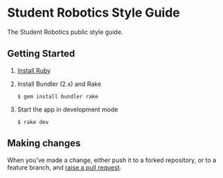 # Student Robotics Style Guide

The Student Robotics public style guide.

## Getting Started

1. [Install Ruby][install-ruby]

2. Install Bundler (2.x) and Rake

    ``` shell
    $ gem install bundler rake
    ```

3. Start the app in development mode

    ```shell
    $ rake dev
    ```

## Making changes

When you've made a change, either push it to a forked repository, or to a
feature branch, and [raise a pull request][raise-a-pr].

[install-ruby]: https://www.ruby-lang.org/en/documentation/installation/
[raise-a-pr]: https://github.com/srobo/style/pull/new/master
